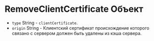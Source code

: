 # RemoveClientCertificate Объект

* `type` String - `clientCertificate`.
* `origin` String - Клиентский сертификат происхождение которого связано с сервером должен быть удалены из кэша сервера.